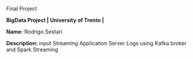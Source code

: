 Final Project

**BigData Project | University of Trento |** 

**Name:** Rodrigo Sestari

**Description:**
input Streaming Application Server Logs using Kafka broker and Spark Streaming

